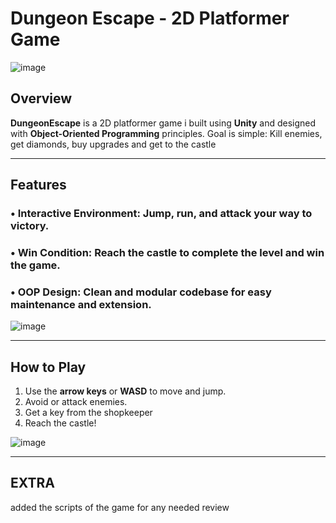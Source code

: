 # Dungeon Escape - 2D Platformer Game

![image](https://github.com/user-attachments/assets/b9114ce2-89f8-4f1e-9226-777884617677)

## Overview
**DungeonEscape** is a 2D platformer game i built using **Unity** and designed with **Object-Oriented Programming** principles. Goal is simple: Kill enemies, get diamonds, buy upgrades and get to the castle

---

## Features
### • **Interactive Environment**: Jump, run, and attack your way to victory.  
### • **Win Condition**: Reach the castle to complete the level and win the game.  
### • **OOP Design**: Clean and modular codebase for easy maintenance and extension.

![image](https://github.com/user-attachments/assets/b697d63c-a138-47c9-a144-51c80759afd4)

---

## How to Play
1. Use the **arrow keys** or **WASD** to move and jump.
2. Avoid or attack enemies.
3. Get a key from the shopkeeper
4. Reach the castle!

![image](https://github.com/user-attachments/assets/c1cc1be9-7232-445e-987d-60fd72c1c32c)

---

## EXTRA

added the scripts of the game for any needed review
